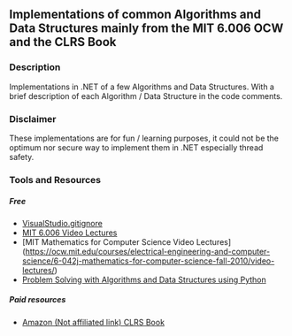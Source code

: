 ## Implementations of common Algorithms and Data Structures mainly from the MIT 6.006 OCW and the CLRS Book

### Description
Implementations in .NET of a few Algorithms and Data Structures. With a brief description of each Algorithm / Data Structure in the code comments.

### Disclaimer
These implementations are for fun / learning purposes, it could not be the optimum nor secure way to implement them in .NET especially thread safety.

### Tools and Resources
##### Free
* [VisualStudio.gitignore](https://github.com/github/gitignore/blob/master/VisualStudio.gitignore)
* [MIT 6.006 Video Lectures](https://ocw.mit.edu/courses/electrical-engineering-and-computer-science/6-006-introduction-to-algorithms-fall-2011/lecture-videos/)
* [MIT Mathematics for Computer Science Video Lectures] (https://ocw.mit.edu/courses/electrical-engineering-and-computer-science/6-042j-mathematics-for-computer-science-fall-2010/video-lectures/)
* [Problem Solving with Algorithms and Data Structures using Python](http://interactivepython.org/runestone/static/pythonds/index.html)

##### Paid resources
* [Amazon (Not affiliated link) CLRS Book](https://www.amazon.com/Introduction-Algorithms-3rd-MIT-Press/dp/0262033844/)
